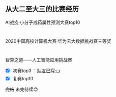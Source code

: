 从大二至大三的比赛经历
-----
AI战疫·小分子成药属性预测大赛top10
#
2020中国高校计算机大赛·华为云大数据挑战赛三等奖
#
智算之道——人工智能应用挑战赛 
- [x] 初赛top3        ：[队友已写:point_left:	](https://blog.csdn.net/qq_48081601/article/details/109095328 "悬停显示")
- [x] 复赛top10<br>

~~完结~~  未完待续:blush:

